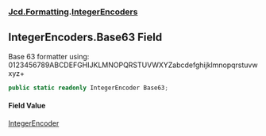 ### [Jcd.Formatting](Jcd.Formatting.md 'Jcd.Formatting').[IntegerEncoders](Jcd.Formatting.IntegerEncoders.md 'Jcd.Formatting.IntegerEncoders')

## IntegerEncoders.Base63 Field

Base 63 formatter using: 0123456789ABCDEFGHIJKLMNOPQRSTUVWXYZabcdefghijklmnopqrstuvwxyz+

```csharp
public static readonly IntegerEncoder Base63;
```

#### Field Value
[IntegerEncoder](Jcd.Formatting.IntegerEncoder.md 'Jcd.Formatting.IntegerEncoder')